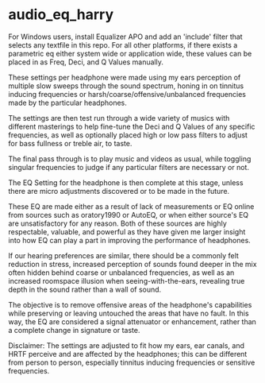 # audio_eq_harry

For Windows users, install Equalizer APO and add an 'include' filter that selects any textfile in this repo.
For all other platforms, if there exists a parametric eq either system wide or application wide, these values can be placed in as Freq, Deci, and Q Values manually.

These settings per headphone were made using my ears perception of multiple slow sweeps through the sound spectrum, honing in on tinnitus inducing frequencies or harsh/coarse/offensive/unbalanced frequencies made by the particular headphones.

The settings are then test run through a wide variety of musics with different masterings to help fine-tune the Deci and Q Values of any specific frequencies, as well as optionally placed high or low pass filters to adjust for bass fullness or treble air, to taste.

The final pass through is to play music and videos as usual, while toggling singular frequencies to judge if any particular filters are necessary or not.

The EQ Setting for the headphone is then complete at this stage, unless there are micro adjustments discovered or to be made in the future.

These EQ are made either as a result of lack of measurements or EQ online from sources such as oratory1990 or AutoEQ, or when either source's EQ are unsatisfactory for any reason. Both of these sources are highly respectable, valuable, and powerful as they have given me larger insight into how EQ can play a part in improving the performance of headphones.

If our hearing preferences are similar, there should be a commonly felt reduction in stress, increased perception of sounds found deeper in the mix often hidden behind coarse or unbalanced frequencies, as well as an increased roomspace illusion when seeing-with-the-ears, revealing true depth in the sound rather than a wall of sound.

The objective is to remove offensive areas of the headphone's capabilities while preserving or leaving untouched the areas that have no fault. In this way, the EQ are considered a signal attenuator or enhancement, rather than a complete change in signature or taste.

Disclaimer: The settings are adjusted to fit how my ears, ear canals, and HRTF perceive and are affected by the headphones; this can be different from person to person, especially tinnitus inducing frequencies or sensitive frequencies.

